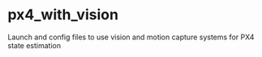 # px4_with_vision
Launch and config files to use vision and motion capture systems for PX4 state estimation

